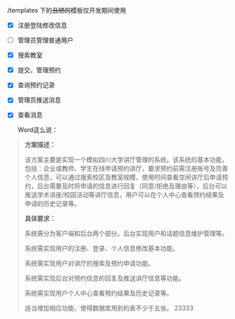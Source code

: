 /templates 下的~~丑陋的~~模板仅开发期间使用

- [x] 注册登陆修改信息

- [ ] 管理员管理普通用户

- [x] 搜索教室

- [x] 提交，管理预约

- [x] 查询预约记录

- [x] 管理员推送消息

- [x] 查看消息

  Word这么说：

> **方案描述：**
>
> 该方案主要是实现一个模拟四川大学讲厅管理的系统。该系统的基本功能，包括：企业或教师、学生在线申请预约讲厅，要求预约前需注册账号及完善个人信息，可以通过搜索校区及教室规模、使用时间查看空闲讲厅后申请预约，后台需要及时将申请的信息进行回复（同意/拒绝及理由等），后台可以推送学术讲座/校园活动等讲厅信息，用户可以在个人中心查看预约结果及申请的历史记录等。
>
>  
>
> **具体要求：**
>
> 系统需分为客户端和后台两个部分。后台实现用户和话题信息维护管理等。
>
> 系统需实现用户的注册、登录、个人信息修改基本功能。
>
> 系统需实现用户对讲厅的搜索及预约申请功能。
>
> 系统需实现后台对预约信息的回复及推送讲厅信息等功能。
>
> 系统需实现用户个人中心查看预约结果及历史记录等。
>
> 适当增加相应功能，使得数据库用到的表不少于五张。
23333
